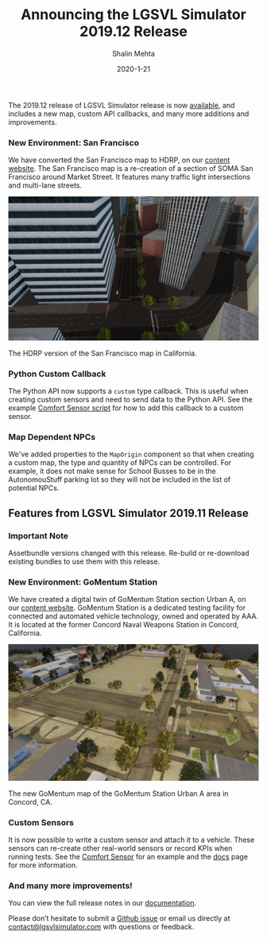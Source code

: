 ﻿---
date: 2020-1-21
title: Announcing the LGSVL Simulator 2019.12 Release
author: Shalin Mehta
preview: The LGSVL Simulator 2019.12 release is now available, and includes a new map, custom API callbacks, and many more additions and improvements.
category: announcement
featuredImage: images/2020-01-21-2019-12-release-san-francisco.png
---

The 2019.12 release of LGSVL Simulator release is now [available](https://github.com/lgsvl/simulator/releases/tag/2019.12), and includes a new map, custom API callbacks, and many more additions and improvements.

### New Environment: San Francisco

We have converted the San Francisco map to HDRP, on our [content website](https://content.lgsvlsimulator.com/maps/sanfrancisco/). The San Francisco map is a re-creation of a section of SOMA San Francisco around Market Street. It features many traffic light intersections and multi-lane streets.

![San Francisco map](images/2020-01-21-2019-12-release-san-francisco.png)

The HDRP version of the San Francisco map in California.

### Python Custom Callback

The Python API now supports a `custom` type callback. This is useful when creating custom sensors and need to send data to the Python API. See the example [Comfort Sensor script](https://github.com/lgsvl/ComfortSensor/blob/master/ComfortSensor.cs#L69) for how to add this callback to a custom sensor.

### Map Dependent NPCs

We've added properties to the `MapOrigin` component so that when creating a custom map, the type and quantity of NPCs can be controlled. For example, it does not make sense for School Busses to be in the AutonomouStuff parking lot so they will not be included in the list of potential NPCs.

## Features from LGSVL Simulator 2019.11 Release

### Important Note

Assetbundle versions changed with this release. Re-build or re-download existing bundles to use them with this release.

### New Environment: GoMentum Station

We have created a digital twin of GoMentum Station section Urban A, on our [content website](https://content.lgsvlsimulator.com/maps/gomentum/). GoMentum Station is a dedicated testing facility for connected and automated vehicle technology, owned and operated by AAA. It is located at the former Concord Naval Weapons Station in Concord, California.

![GoMentum map](images/2020-01-21-2019-12-release-gomentum.png)

The new GoMentum map of the GoMentum Station Urban A area in Concord, CA.

### Custom Sensors

It is now possible to write a custom sensor and attach it to a vehicle. These sensors can re-create other real-world sensors or record KPIs when running tests. See the [Comfort Sensor](https://github.com/lgsvl/ComfortSensor) for an example and the [docs](https://www.lgsvlsimulator.com/docs/sensor-plugins/) page for more information.

### And many more improvements!

You can view the full release notes in our [documentation](https://www.lgsvlsimulator.com/docs/changelog/).

Please don’t hesitate to submit a [Github issue](https://github.com/lgsvl/simulator/issues) or email us directly at [contact@lgsvlsimulator.com](mailto:contact@lgsvlsimulator.com) with questions or feedback.
